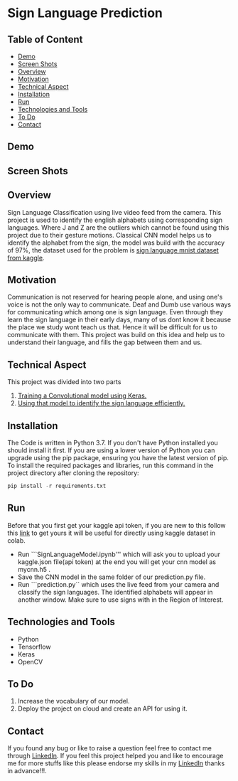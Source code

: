 # Sign Language Prediction
## Table of Content
- [Demo](#demo)
- [Screen Shots](#screen-shots)
- [Overview](#overview)
- [Motivation](#motivation)
- [Technical Aspect](#technical-aspect)
- [Installation](#installation)
- [Run](#run)
- [Technologies and Tools](#technologies-and-tools)
- [To Do](#to-do)
- [Contact](#contact)
## Demo
## Screen Shots
## Overview
Sign Language Classification using live video feed from the camera. This project is used to identify the english alphabets using corresponding sign languages. Where J and Z are the outliers which cannot be found using this project due to their gesture motions. Classical CNN model helps us to identify the alphabet from the sign, the model was build with the accuracy of 97%, the dataset used for the problem is [sign language mnist dataset from kaggle](https://www.kaggle.com/datamunge/sign-language-mnist).
## Motivation
Communication is not reserved for hearing people alone, and using one's voice is not the only way to communicate. Deaf and Dumb use various ways for communicating which among one is sign language. Even through they learn the sign language in their early days, many of us dont know it because the place we study wont teach us that. Hence it will be difficult for us to communicate with them. This project was build on this idea and help us to understand their language, and fills the gap between them and us.
## Technical Aspect
This project was divided into two parts
1. [Training a Convolutional model using Keras.](https://github.com/Kirushikesh/signlanguageclassification/blob/main/SignlanguageModel.ipynb)
2. [Using that model to identify the sign language efficiently.](https://github.com/Kirushikesh/signlanguageclassification/blob/main/prediction.py)
## Installation
The Code is written in Python 3.7. If you don't have Python installed you should install it first. If you are using a lower version of Python you can upgrade using the pip package, ensuring you have the latest version of pip. To install the required packages and libraries, run this command in the project directory after cloning the repository:
```python
pip install -r requirements.txt
```
## Run
Before that you first get your kaggle api token, if you are new to this follow this [link](https://www.kaggle.com/docs/api) to get yours it will be useful for directly using kaggle dataset in colab.
- Run ```SignLanguageModel.ipynb''' which will ask you to upload your kaggle.json file(api token) at the end you will get your cnn model as mycnn.h5 .
- Save the CNN model in the same folder of our prediction.py file.
- Run ```prediction.py`` which uses the live feed from your camera and classify the sign languages. The identified alphabets will appear in another window.
Make sure to use signs with in the Region of Interest.

## Technologies and Tools
- Python 
- Tensorflow
- Keras
- OpenCV

## To Do
1. Increase the vocabulary of our model.
2. Deploy the project on cloud and create an API for using it.

## Contact
If you found any bug or like to raise a question feel free to contact me through [LinkedIn](https://www.linkedin.com/in/kirushikesh-d-b-10a75a169/).
If you feel this project helped you and like to encourage me for more stuffs like this please endorse my skills in my [LinkedIn](https://www.linkedin.com/in/kirushikesh-d-b-10a75a169/) thanks in advance!!!.
